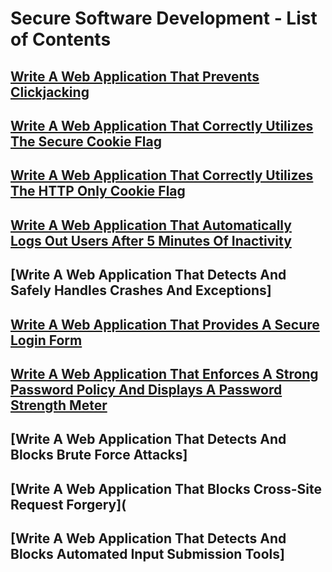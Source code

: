 # Secure Software Development - List of Contents

## [Write A Web Application That Prevents Clickjacking](https://github.com/aaronamran/MCSI-Remote-Cybersecurity-Internship/blob/main/Secure%20Software%20Development/prevent-clickjacking-php.md)

## [Write A Web Application That Correctly Utilizes The Secure Cookie Flag](https://github.com/aaronamran/MCSI-Remote-Cybersecurity-Internship/blob/main/Secure%20Software%20Development/secure-cookie-flag-php.md)

## [Write A Web Application That Correctly Utilizes The HTTP Only Cookie Flag](https://github.com/aaronamran/MCSI-Remote-Cybersecurity-Internship/blob/main/Secure%20Software%20Development/http-only-cookie-php.md)

## [Write A Web Application That Automatically Logs Out Users After 5 Minutes Of Inactivity](https://github.com/aaronamran/MCSI-Remote-Cybersecurity-Internship/blob/main/Secure%20Software%20Development/5-minutes-auto-logoout-php.md)

## [Write A Web Application That Detects And Safely Handles Crashes And Exceptions]

## [Write A Web Application That Provides A Secure Login Form](https://github.com/aaronamran/MCSI-Remote-Cybersecurity-Internship/blob/main/Secure%20Software%20Development/secure-login-form-php.md)

## [Write A Web Application That Enforces A Strong Password Policy And Displays A Password Strength Meter](https://github.com/aaronamran/MCSI-Remote-Cybersecurity-Internship/blob/main/Secure%20Software%20Development/password-policy-strength-php.md)

## [Write A Web Application That Detects And Blocks Brute Force Attacks]

## [Write A Web Application That Blocks Cross-Site Request Forgery](

## [Write A Web Application That Detects And Blocks Automated Input Submission Tools] 
